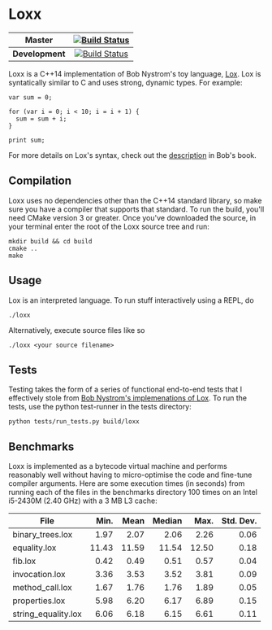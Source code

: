 # Loxx

**Master**|[![Build Status](https://travis-ci.org/mspraggs/loxx.svg?branch=master)](https://travis-ci.org/mspraggs/loxx)
:---:|:---:
**Development**|[![Build Status](https://travis-ci.org/mspraggs/loxx.svg?branch=devel)](https://travis-ci.org/mspraggs/loxx)

Loxx is a C++14 implementation of Bob Nystrom's toy language, [Lox](https://craftinginterpreters.com).
Lox is syntatically similar to C and uses strong, dynamic types. For example:

```
var sum = 0;

for (var i = 0; i < 10; i = i + 1) {
  sum = sum + i;
}

print sum;
```

For more details on Lox's syntax, check out the [description](http://craftinginterpreters.com/the-lox-language.html)
in Bob's book.

## Compilation

Loxx uses no dependencies other than the C++14 standard library, so make sure
you have a compiler that supports that standard. To run the build, you'll need
CMake version 3 or greater. Once you've downloaded the source, in your terminal
enter the root of the Loxx source tree and run:

```
mkdir build && cd build
cmake ..
make
```

## Usage

Lox is an interpreted language. To run stuff interactively using a REPL, do

```
./loxx
```

Alternatively, execute source files like so

```
./loxx <your source filename>
```

## Tests

Testing takes the form of a series of functional end-to-end tests that I
effectively stole from [Bob Nystrom's implemenations of Lox](https://github.com/munificent/craftinginterpreters).
To run the tests, use the python test-runner in the tests directory:

```
python tests/run_tests.py build/loxx
```

## Benchmarks

Loxx is implemented as a bytecode virtual machine and performs reasonably well
without having to micro-optimise the code and fine-tune compiler arguments. Here
are some execution times (in seconds) from running each of the files in the
benchmarks directory 100 times on an Intel i5-2430M (2.40 GHz) with a 3 MB L3
cache:

| **File**            | **Min.** | **Mean** | **Median** | **Max.** | **Std. Dev.** |
|---------------------|---------:|---------:|-----------:|---------:|--------------:|
| binary_trees.lox    |     1.97 |     2.07 |       2.06 |     2.26 |          0.06 |
| equality.lox        |    11.43 |    11.59 |      11.54 |    12.50 |          0.18 |
| fib.lox             |     0.42 |     0.49 |       0.51 |     0.57 |          0.04 |
| invocation.lox      |     3.36 |     3.53 |       3.52 |     3.81 |          0.09 |
| method_call.lox     |     1.67 |     1.76 |       1.76 |     1.89 |          0.05 |
| properties.lox      |     5.98 |     6.20 |       6.17 |     6.89 |          0.15 |
| string_equality.lox |     6.06 |     6.18 |       6.15 |     6.61 |          0.11 |
